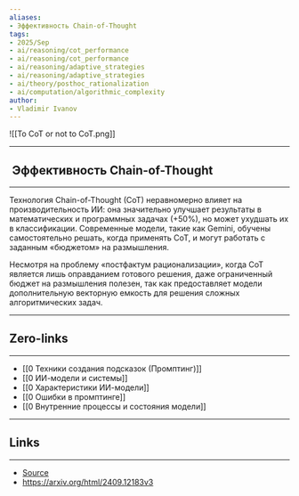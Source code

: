 ```yaml
---
aliases: 
- Эффективность Chain-of-Thought
tags:
- 2025/Sep
- ai/reasoning/cot_performance
- ai/reasoning/cot_performance
- ai/reasoning/adaptive_strategies
- ai/reasoning/adaptive_strategies
- ai/theory/posthoc_rationalization
- ai/computation/algorithmic_complexity
author:
- Vladimir Ivanov
---
```

![[To CoT or not to CoT.png]]

-----
##   Эффективность Chain-of-Thought 
-----
Технология Chain-of-Thought (CoT) неравномерно влияет на производительность ИИ: она значительно улучшает результаты в математических и программных задачах (+50%), но может ухудшать их в классификации. Современные модели, такие как Gemini, обучены самостоятельно решать, когда применять CoT, и могут работать с заданным «бюджетом» на размышления. 

Несмотря на проблему «постфактум рационализации», когда CoT является лишь оправданием готового решения, даже ограниченный бюджет на размышления полезен, так как предоставляет модели дополнительную векторную емкость для решения сложных алгоритмических задач.

---
## Zero-links
---
- [[0 Техники создания подсказок (Промптинг)]]
- [[0 ИИ-модели и системы]]
- [[0 Характеристики ИИ-модели]]
- [[0 Ошибки в промптинге]]
- [[0 Внутренние процессы и состояния модели]]

---
## Links
---
- [Source](https://t.me/turboproject/2184)
- https://arxiv.org/html/2409.12183v3